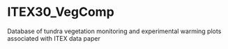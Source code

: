 # ITEX30_VegComp
Database of tundra vegetation monitoring and experimental warming plots associated with ITEX data paper

